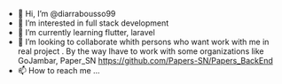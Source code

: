 - 👋 Hi, I’m @diarrabousso99
- 👀 I’m interested in full stack development
- 🌱 I’m currently learning flutter, laravel
- 💞️ I’m looking to collaborate whith persons who want work with me in real project . By the way Ihave to work with some organizations like GoJambar, Paper_SN
 https://github.com/Papers-SN/Papers_BackEnd
- 📫 How to reach me ...

<!---
diarrabousso99/diarrabousso99 is a ✨ special ✨ repository because its `README.md` (this file) appears on your GitHub profile.
You can click the Preview link to take a look at your changes.
--->
